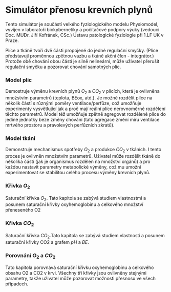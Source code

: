 # Simulátor přenosu krevních plynů

Tento simulátor je součástí velkého fyziologického modelu Physiomodel, vyvíjen v laboratoři biokybernetiky a počítačové podpory výuky (vedoucí Doc. MUDr. Jiří Kofránek, CSc.) Ústavu patologické fyziologie při 1.LF UK v Praze.

Plíce a tkáně tvoří dvě části propojené do jedné regulační smyčky. (Plíce představují proměnnou zpětnou vazbu a tkáně akční člen - integrátor.) Protože obě chování obou částí je silně nelineární, může uživatel přerušit regulační smyčku a pozorovat chování samotných plic.

### Model plic

Demostruje výměnu krevních plynů $O_2$ a $CO_2$ v plicích, která je ovlivněna množstvím parametrů (teplota, BEox, atd.). Je možné rozdělit plíce na několik částí s různými poměry ventilace/perfůze, což umožňuje experimenty vysvětlující jak a proč mají reální plíce nerovnoměrné rozdělení těchto parametrů. Model též umožňuje zpětně agregovat rozdělené plíce do jediné jednotky beze změny chování (tato agregace změní míru ventilace mrtvého prostoru a pravolevých perfůzních zkratů).


### Model tkání

Demonstruje mechanismus spotřeby $O_2$ a produkce $CO_2$ v tkáních. I tento proces je ovlivněn množstvím parametrů. Uživatel může rozdělit tkáně do několika částí (jak je organismus rozdělen na množství orgánů) a pro každou nastavit parametry metabolické výměny, což mu umožní experimentovat se stabilitou celého procesu výměny krevních plynů.

### Křivka $O_2$

Saturační křivka $O_2$. Tato kapitola se zabývá studiem vlastnostmi a posunem saturační křivky oxyhemoglobinu a celkového množství přeneseného O2

### Křivka  $CO_2$

Saturační křivka $CO_2$.Tato kapitola se zabývá studiem vlastností a posunem saturační křivky CO2 a grafem $pH$ a $BE$.



### Porovnání $O_2$ a $CO_2$

 Tato kapitola porovnává saturační křivku oxyhemoglobinu a celkového obsahu O2 a CO2 v krvi.
 Všechny tři křivky jsou ovlivněny stejnými parametry, takže uživatel může pozorovat možnosti přesnosu ve všech případech.


